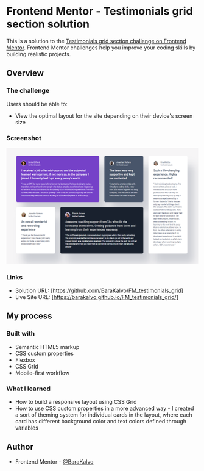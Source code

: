 # Frontend Mentor - Testimonials grid section solution

This is a solution to the [Testimonials grid section challenge on Frontend Mentor](https://www.frontendmentor.io/challenges/testimonials-grid-section-Nnw6J7Un7). Frontend Mentor challenges help you improve your coding skills by building realistic projects. 

## Overview

### The challenge

Users should be able to:

- View the optimal layout for the site depending on their device's screen size

### Screenshot

![Screenshot](./images/Screenshot_testimonials.png)

### Links

- Solution URL: [https://github.com/BaraKalvo/FM_testimonials_grid]
- Live Site URL: [https://barakalvo.github.io/FM_testimonials_grid/]

## My process

### Built with

- Semantic HTML5 markup
- CSS custom properties
- Flexbox
- CSS Grid
- Mobile-first workflow


### What I learned

- How to build a responsive layout using CSS Grid
- How to use CSS custom properties in a more advanced way - I created a sort of theming system for individual cards in the layout, where each card has different background color and text colors defined through variables


## Author

- Frontend Mentor - [@BaraKalvo](https://www.frontendmentor.io/profile/BaraKalvo)

